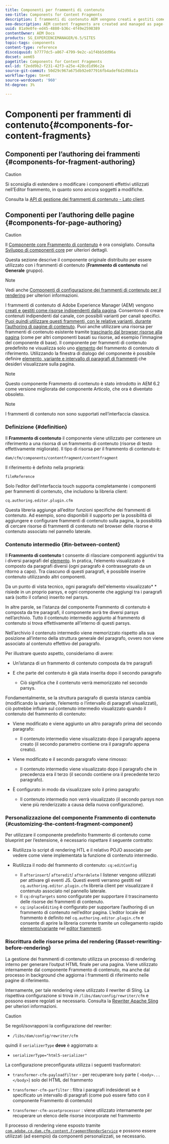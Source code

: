 ```yaml
---
title: Componenti per frammenti di contenuto
seo-title: Components for Content Fragments
description: I frammenti di contenuto AEM vengono creati e gestiti come risorse indipendenti dalla pagina
seo-description: AEM content fragments are created and managed as page-independent assets
uuid: 81a9e0fe-ed45-4880-b36c-4f49e2598389
contentOwner: AEM Docs
products: SG_EXPERIENCEMANAGER/6.5/SITES
topic-tags: components
content-type: reference
discoiquuid: b7777dc5-a867-4799-9e2c-a1f4bb5dd96a
docset: aem65
pagetitle: Components for Content Fragments
exl-id: f2edd9b2-f231-42f3-a25e-428cd1d96c2a
source-git-commit: 50d29c967a675db92e077916fb4adef6d2d98a1a
workflow-type: tm+mt
source-wordcount: '960'
ht-degree: 3%

---
```


# Componenti per frammenti di contenuto{#components-for-content-fragments}

## Componenti per l’authoring dei frammenti {#components-for-fragment-authoring}

>[!CAUTION]
>
>Si sconsiglia di estendere o modificare i componenti effettivi utilizzati nell’Editor frammento, in quanto sono ancora soggetti a modifiche.

Consulta la [API di gestione dei frammenti di contenuto - Lato client](/help/sites-developing/customizing-content-fragments.md#the-content-fragment-management-api-client-side).

## Componenti per l’authoring delle pagine {#components-for-page-authoring}

>[!CAUTION]
>
>Il [Componente core Frammento di contenuto](https://helpx.adobe.com/experience-manager/core-components/using/content-fragment-component.html) è ora consigliato. Consulta [Sviluppo di componenti core](https://helpx.adobe.com/experience-manager/core-components/using/developing.html) per ulteriori dettagli.
>
>Questa sezione descrive il componente originale distribuito per essere utilizzato con i frammenti di contenuto (**Frammento di contenuto** nel **Generale** gruppo).

>[!NOTE]
>
>Vedi anche [Componenti di configurazione dei frammenti di contenuto per il rendering](/help/sites-developing/content-fragments-config-components-rendering.md) per ulteriori informazioni.

I frammenti di contenuto di Adobe Experience Manager (AEM) vengono [creati e gestiti come risorse indipendenti dalla pagina](/help/assets/content-fragments/content-fragments.md). Consentono di creare contenuti indipendenti dal canale, con possibili varianti per canali specifici. [Puoi quindi utilizzare questi frammenti, con le relative varianti, durante l’authoring di pagine di contenuto](/help/sites-authoring/content-fragments.md). Puoi anche utilizzare una risorsa per frammenti di contenuto esistente tramite [trascinarlo dal browser risorse alla pagina](/help/sites-authoring/content-fragments.md#adding-a-content-fragment-to-your-page) (come per altri componenti basati su risorse, ad esempio l’immagine del componente di base). Il componente per frammenti di contenuto predefinito ne visualizza solo uno [elemento](/help/assets/content-fragments/content-fragments.md#constituent-parts-of-a-content-fragment) del frammento di contenuto di riferimento. Utilizzando la finestra di dialogo del componente è possibile definire [elemento, variante e intervallo di paragrafi di frammenti](/help/assets/content-fragments/content-fragments.md#constituent-parts-of-a-content-fragment) che desideri visualizzare sulla pagina.

>[!NOTE]
>
>Questo componente Frammento di contenuto è stato introdotto in AEM 6.2 come versione migliorata del componente Articolo, che ora è diventato obsoleto.

>[!NOTE]
>
>I frammenti di contenuto non sono supportati nell’interfaccia classica.

### Definizione {#definition}

Il **Frammento di contenuto** il componente viene utilizzato per contenere un riferimento a una risorsa di un frammento di contenuto (risorse di testo effettivamente migliorate). Il tipo di risorsa per il frammento di contenuto è:

`dam/cfm/components/contentfragment/contentfragment`

Il riferimento è definito nella proprietà:

`fileReference`

Solo l’editor dell’interfaccia touch supporta completamente i componenti per frammenti di contenuto, che includono la libreria client:

`cq.authoring.editor.plugin.cfm`

Questa libreria aggiunge all’editor funzioni specifiche dei frammenti di contenuto. Ad esempio, sono disponibili il supporto per la possibilità di aggiungere e configurare frammenti di contenuto sulla pagina, la possibilità di cercare risorse di frammenti di contenuto nel browser delle risorse e contenuto associato nel pannello laterale.

### Contenuto intermedio {#in-between-content}

Il **Frammento di contenuto** t consente di rilasciare componenti aggiuntivi tra i diversi paragrafi del [elemento](/help/assets/content-fragments/content-fragments.md#constituent-parts-of-a-content-fragment). In pratica, l’elemento visualizzato è composto da paragrafi diversi (ogni paragrafo è contrassegnato da un ritorno a capo). Tra ciascuno di questi paragrafi, è possibile inserire contenuto utilizzando altri componenti.

Da un punto di vista tecnico, ogni paragrafo dell&#39;elemento visualizzato* * risiede in un proprio parsys, e ogni componente che aggiungi tra i paragrafi sarà (sotto il cofano) inserito nel parsys.

In altre parole, se l’istanza del componente Frammento di contenuto è composta da tre paragrafi, il componente avrà tre diversi parsys nell’archivio. Tutto il contenuto intermedio aggiunto al frammento di contenuto si trova effettivamente all’interno di questi parsys.

Nell’archivio il contenuto intermedio viene memorizzato rispetto alla sua posizione all’interno della struttura generale del paragrafo, ovvero non viene associato al contenuto effettivo del paragrafo.

Per illustrare questo aspetto, consideriamo di avere:

* Un’istanza di un frammento di contenuto composta da tre paragrafi
* E che parte del contenuto è già stata inserita dopo il secondo paragrafo

   * Ciò significa che il contenuto verrà memorizzato nel secondo parsys.

Fondamentalmente, se la struttura paragrafo di questa istanza cambia (modificando la variante, l’elemento o l’intervallo di paragrafi visualizzati), ciò potrebbe influire sul contenuto intermedio visualizzato quando il contenuto del frammento di contenuto:

* Viene modificato e viene aggiunto un altro paragrafo prima del secondo paragrafo:

   * Il contenuto intermedio viene visualizzato dopo il paragrafo appena creato (il secondo parametro contiene ora il paragrafo appena creato).

* Viene modificato e il secondo paragrafo viene rimosso:

   * Il contenuto intermedio viene visualizzato dopo il paragrafo che in precedenza era il terzo (il secondo contiene ora il precedente terzo paragrafo).

* È configurato in modo da visualizzare solo il primo paragrafo:

   * Il contenuto intermedio non verrà visualizzato (il secondo parsys non viene più renderizzato a causa della nuova configurazione).

### Personalizzazione del componente Frammento di contenuto {#customizing-the-content-fragment-component}

Per utilizzare il componente predefinito frammento di contenuto come blueprint per l’estensione, è necessario rispettare il seguente contratto:

* Riutilizza lo script di rendering HTL e il relativo POJO associato per vedere come viene implementata la funzione di contenuto intermedio.
* Riutilizza il nodo del frammento di contenuto: `cq:editConfig`

   * Il `afterinsert`/ `afteredit`/ `afterdelete` I listener vengono utilizzati per attivare gli eventi JS. Questi eventi verranno gestiti nel `cq.authoring.editor.plugin.cfm` libreria client per visualizzare il contenuto associato nel pannello laterale.
   * Il `cq:dropTargets` sono configurate per supportare il trascinamento delle risorse dei frammenti di contenuto.
   * `cq:inplaceEditing` è configurato per supportare l’authoring di un frammento di contenuto nell’editor pagina. L’editor locale del frammento è definito nel `cq.authoring.editor.plugin.cfm` e consente di aprire la libreria corrente tramite un collegamento rapido [elemento/variante](/help/assets/content-fragments/content-fragments.md#constituent-parts-of-a-content-fragment) nel [editor frammenti](/help/assets/content-fragments/content-fragments-variations.md).

### Riscrittura delle risorse prima del rendering {#asset-rewriting-before-rendering}

La gestione dei frammenti di contenuto utilizza un processo di rendering interno per generare l’output HTML finale per una pagina. Viene utilizzato internamente dal componente Frammento di contenuto, ma anche dal processo in background che aggiorna i frammenti di riferimento nelle pagine di riferimento.

Internamente, per tale rendering viene utilizzato il rewriter di Sling. La rispettiva configurazione si trova in `/libs/dam/config/rewriter/cfm` e possono essere regolati se necessario. Consulta la [Rewriter Apache Sling](https://sling.apache.org/documentation/bundles/output-rewriting-pipelines-org-apache-sling-rewriter.html) per ulteriori informazioni.

>[!CAUTION]
>
>Se regoli/sovrapponi la configurazione del rewriter:
>
>* `/libs/dam/config/rewriter/cfm`
>
>quindi il `serializerType` **deve** è aggiornato a:
>
>* `serializerType="html5-serializer"`

La configurazione preconfigurata utilizza i seguenti trasformatori:

* `transformer-cfm-payloadfilter` - per recuperare `body` parte ( `<body>...</body>`) solo del HTML del frammento

* `transformer-cfm-parfilter` : filtra i paragrafi indesiderati se è specificato un intervallo di paragrafi (come può essere fatto con il componente Frammento di contenuto)
* `transformer-cfm-assetprocessor` : viene utilizzato internamente per recuperare un elenco delle risorse incorporate nel frammento

Il processo di rendering viene esposto tramite [`com.adobe.cq.dam.cfm.content.FragmentRenderService`](https://helpx.adobe.com/experience-manager/6-5/sites/developing/using/reference-materials/javadoc/com/adobe/cq/dam/cfm/ContentFragment.html) e possono essere utilizzati (ad esempio) da componenti personalizzati, se necessario.
